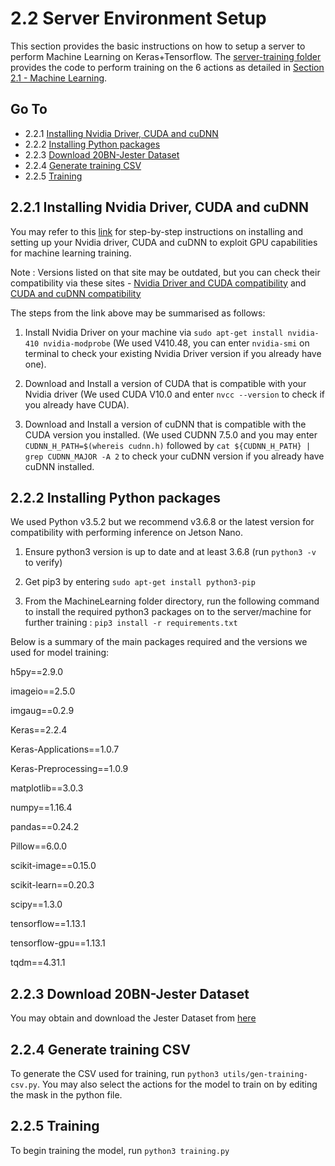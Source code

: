 2.2 Server Environment Setup
===

This section provides the basic instructions on how to setup a server to perform Machine Learning on Keras+Tensorflow. The [server-training folder](https://github.com/patrickjohncyh/ibm-waldo/tree/master/2-MachineLearning/server-training) provides the code to perform training on the 6 actions as detailed in [Section 2.1 - Machine Learning](https://github.com/patrickjohncyh/ibm-waldo/blob/master/2-MachineLearning/2-1-Machine-Learning.md).


## Go To
* 2.2.1 [Installing Nvidia Driver, CUDA and cuDNN](#221-installing-nvidia-driver-cuda-and-cudnn)
* 2.2.2 [Installing Python packages](#222-installing-python-packages)
* 2.2.3 [Download 20BN-Jester Dataset](#223-download-20bn-jester-dataset)
* 2.2.4 [Generate training CSV](#224-generate-training-csv)
* 2.2.5 [Training](#225-training)

2.2.1 Installing Nvidia Driver, CUDA and cuDNN
---

You may refer to this [link](https://medium.com/@zhanwenchen/install-cuda-and-cudnn-for-tensorflow-gpu-on-ubuntu-79306e4ac04e) for step-by-step instructions on installing and setting up your Nvidia driver, CUDA and cuDNN to exploit GPU capabilities for machine learning training.

Note : Versions listed on that site may be outdated, but you can check their compatibility via these sites - [Nvidia Driver and CUDA compatibility](https://stackoverflow.com/questions/30820513/what-is-the-correct-version-of-cuda-for-my-nvidia-driver/30820690#30820690) and [CUDA and cuDNN compatibility](https://docs.nvidia.com/deeplearning/sdk/cudnn-support-matrix/index.html)

The steps from the link above may be summarised as follows:

1. Install Nvidia Driver on your machine via `sudo apt-get install nvidia-410 nvidia-modprobe` (We used V410.48, you can enter `nvidia-smi` on terminal to check your existing Nvidia Driver version if you already have one).

2. Download and Install a version of CUDA that is compatible with your Nvidia driver (We used CUDA V10.0 and enter `nvcc --version` to check if you already have CUDA).

3. Download and Install a version of cuDNN that is compatible with the CUDA version you installed. (We used CUDNN 7.5.0 and you may enter `CUDNN_H_PATH=$(whereis cudnn.h)` followed by `cat ${CUDNN_H_PATH} | grep CUDNN_MAJOR -A 2` to check your cuDNN version if you already have cuDNN installed.

2.2.2 Installing Python packages
---

We used Python v3.5.2 but we recommend v3.6.8 or the latest version for compatibility with performing inference on Jetson Nano.

1.  Ensure python3 version is up to date and at least 3.6.8 (run `python3 -v` to verify)
 
2.  Get pip3 by entering `sudo apt-get install python3-pip`

3.  From the MachineLearning folder directory, run the following command to install the required python3 packages on to the server/machine for further training : `pip3 install -r requirements.txt`

Below is a summary of the main packages required and the versions we used for model training:

h5py==2.9.0

imageio==2.5.0

imgaug==0.2.9

Keras==2.2.4

Keras-Applications==1.0.7

Keras-Preprocessing==1.0.9

matplotlib==3.0.3

numpy==1.16.4

pandas==0.24.2

Pillow==6.0.0

scikit-image==0.15.0

scikit-learn==0.20.3

scipy==1.3.0

tensorflow==1.13.1

tensorflow-gpu==1.13.1

tqdm==4.31.1

2.2.3 Download 20BN-Jester Dataset
---

You may obtain and download the Jester Dataset from [here](https://20bn.com/datasets/jester)

2.2.4 Generate training CSV
---

To generate the CSV used for training, run `python3 utils/gen-training-csv.py`.
You may also select the actions for the model to train on by editing the mask in the python file.

2.2.5 Training
---

To begin training the model, run `python3 training.py`




